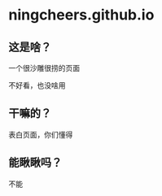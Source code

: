 # ningcheers.github.io

## 这是啥？

一个很沙雕很捞的页面

不好看，也没啥用


## 干嘛的？

表白页面，你们懂得


## 能瞅瞅吗？

不能

[](http://)

